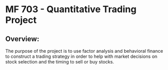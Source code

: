 # MF 703 - Quantitative Trading Project

## Overview:  
The purpose of the project is to use factor analysis and behavioral finance to construct a trading strategy in order to help with market decisions on stock selection and the timing to sell or buy stocks.


